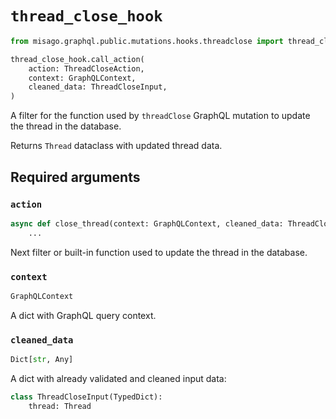 # `thread_close_hook`

```python
from misago.graphql.public.mutations.hooks.threadclose import thread_close_hook

thread_close_hook.call_action(
    action: ThreadCloseAction,
    context: GraphQLContext,
    cleaned_data: ThreadCloseInput,
)
```

A filter for the function used by `threadClose` GraphQL mutation to update the thread in the database.

Returns `Thread` dataclass with updated thread data.


## Required arguments

### `action`

```python
async def close_thread(context: GraphQLContext, cleaned_data: ThreadCloseInput) -> Thread:
    ...
```

Next filter or built-in function used to update the thread in the database.


### `context`

```python
GraphQLContext
```

A dict with GraphQL query context.


### `cleaned_data`

```python
Dict[str, Any]
```

A dict with already validated and cleaned input data:

```python
class ThreadCloseInput(TypedDict):
    thread: Thread
```